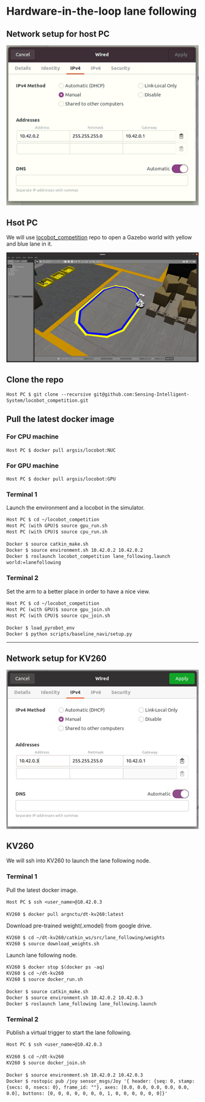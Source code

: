 # Hardware-in-the-loop lane following

## Network setup for host PC

![Host PC network setup](img/host_pc_network_setup.png)

## Hsot PC

We will use [locobot_competition](https://github.com/Sensing-Intelligent-System/locobot_competition) repo to open a Gazebo world with yellow and blue lane in it.

![lane_following_world](img/lane_following_world.png)

## Clone the repo
```
Host PC $ git clone --recursive git@github.com:Sensing-Intelligent-System/locobot_competition.git
```

## Pull the latest docker image
### For CPU machine
```
Host PC $ docker pull argsis/locobot:NUC
```

### For GPU machine
```
Host PC $ docker pull argsis/locobot:GPU
```

### Terminal 1
Launch the environment and a locobot in the simulator.
```
Host PC $ cd ~/locobot_competition
Host PC (with GPU)$ source gpu_run.sh
Host PC (with CPU)$ source cpu_run.sh

Docker $ source catkin_make.sh
Docker $ source environment.sh 10.42.0.2 10.42.0.2
Docker $ roslaunch locobot_competition lane_following.launch world:=lanefollowing
```

### Terminal 2
Set the arm to a better place in order to have a nice view.
```
Host PC $ cd ~/locobot_competition
Host PC (with GPU)$ source gpu_join.sh
Host PC (with CPU)$ source cpu_join.sh

Docker $ load_pyrobot_env
Docker $ python scripts/baseline_navi/setup.py
```

-----

## Network setup for KV260

![KV260 network setup](img/kv260_network_setup.png)

## KV260

We will ssh into KV260 to launch the lane following node.

### Terminal 1
Pull the latest docker image.
```
Host PC $ ssh <user_name>@10.42.0.3

KV260 $ docker pull argnctu/dt-kv260:latest
```

Download pre-trained weight(.xmodel) from google drive.
```
KV260 $ cd ~/dt-kv260/catkin_ws/src/lane_following/weights
KV260 $ source download_weights.sh
```

Launch lane following node.
```
KV260 $ docker stop $(docker ps -aq)
KV260 $ cd ~/dt-kv260
KV260 $ source docker_run.sh

Docker $ source catkin_make.sh
Docker $ source environment.sh 10.42.0.2 10.42.0.3
Docker $ roslaunch lane_following lane_following.launch
```

### Terminal 2
Publish a virtual trigger to start the lane following.
```
Host PC $ ssh <user_name>@10.42.0.3

KV260 $ cd ~/dt-kv260
KV260 $ source docker_join.sh

Docker $ source environment.sh 10.42.0.2 10.42.0.3
Docker $ rostopic pub /joy sensor_msgs/Joy '{ header: {seq: 0, stamp: {secs: 0, nsecs: 0}, frame_id: ""}, axes: [0.0, 0.0, 0.0, 0.0, 0.0, 0.0], buttons: [0, 0, 0, 0, 0, 0, 0, 1, 0, 0, 0, 0, 0, 0]}'
```
